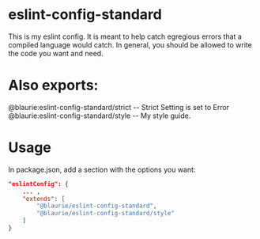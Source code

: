 # eslint-config-standard

This is my eslint config. It is meant to help catch egregious errors that a
compiled language would catch. In general, you should be allowed to write the
code you want and need.

# Also exports:

@blaurie:eslint-config-standard/strict  -- Strict Setting is set to Error
@blaurie:eslint-config-standard/style   -- My style guide.


# Usage

In package.json, add a section with the options you want:

```json
"eslintConfig": {
    ... ,
    "extends": [
        "@blaurie/eslint-config-standard",
        "@blaurie/eslint-config-standard/style"
    ]
}
```